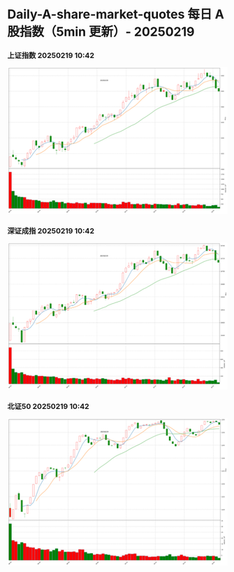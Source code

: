 
# Daily-A-share-market-quotes 每日 A 股指数（5min 更新）- 20250219

### 上证指数 20250219 10:42
![](./fig/2025/2/20250219-sh000001.png)

### 深证成指 20250219 10:42
![](./fig/2025/2/20250219-sz399001.png)

### 北证50 20250219 10:42
![](./fig/2025/2/20250219-bj899050.png)
